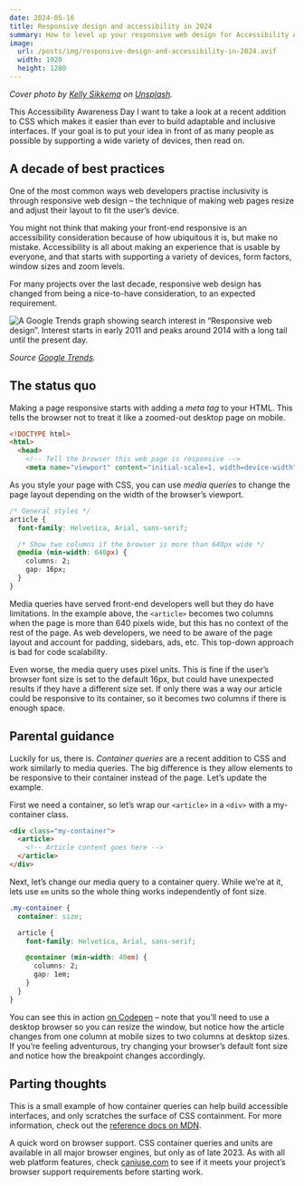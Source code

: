 ```yaml
---
date: 2024-05-16
title: Responsive design and accessibility in 2024
summary: How to level up your responsive web design for Accessibility Awareness Day
image:
  url: /posts/img/responsive-design-and-accessibility-in-2024.avif
  width: 1920
  height: 1280
---
```


_Cover photo by [Kelly Sikkema](https://unsplash.com/@kellysikkema) on [Unsplash](https://unsplash.com/photos/a-person-writing-on-a-piece-of-paper-next-to-a-keyboard-Cg60_WXjvC4)._

This Accessibility Awareness Day I want to take a look at a recent addition to CSS which makes it easier than ever to build adaptable and inclusive interfaces. If your goal is to put your idea in front of as many people as possible by supporting a wide variety of devices, then read on.

## A decade of best practices

One of the most common ways web developers practise inclusivity is through responsive web design – the technique of making web pages resize and adjust their layout to fit the user’s device.

You might not think that making your front-end responsive is an accessibility consideration because of how ubiquitous it is, but make no mistake. Accessibility is all about making an experience that is usable by everyone, and that starts with supporting a variety of devices, form factors, window sizes and zoom levels.

For many projects over the last decade, responsive web design has changed from being a nice-to-have consideration, to an expected requirement.


![A Google Trends graph showing search interest in “Responsive web design”. Interest starts in early 2011 and peaks around 2014 with a long tail until the present day.](/posts/img/responsive-design-trend.avif)

_Source [Google Trends](https://trends.google.co.uk/trends/explore?date=2010-01-01+2024-05-15&q=Responsive+web+design)._

## The status quo

Making a page responsive starts with adding a _meta tag_ to your HTML. This tells the browser not to treat it like a zoomed-out desktop page on mobile.

```html
<!DOCTYPE html>
<html>
  <head>
    <!-- Tell the browser this web page is responsive -->
    <meta name="viewport" content="initial-scale=1, width=device-width">
```

As you style your page with CSS, you can use _media queries_ to change the page layout depending on the width of the browser’s viewport.

```css
/* General styles */
article {
  font-family: Helvetica, Arial, sans-serif;

  /* Show two columns if the browser is more than 640px wide */
  @media (min-width: 640px) {
    columns: 2;
    gap: 16px;
  }
}
```

Media queries have served front-end developers well but they do have limitations. In the example above, the `<article>` becomes two columns when the page is more than 640 pixels wide, but this has no context of the rest of the page. As web developers, we need to be aware of the page layout and account for padding, sidebars, ads, etc. This top-down approach is bad for code scalability.

Even worse, the media query uses pixel units. This is fine if the user’s browser font size is set to the default 16px, but could have unexpected results if they have a different size set. If only there was a way our article could be responsive to its container, so it becomes two columns if there is enough space.

## Parental guidance

Luckily for us, there is. _Container queries_ are a recent addition to CSS and work similarly to media queries. The big difference is they allow elements to be responsive to their container instead of the page. Let’s update the example.

First we need a container, so let’s wrap our `<article>` in a `<div>` with a my-container class.

```html
<div class="my-container">
  <article>
    <!-- Article content goes here -->
  </article>
</div>
```

Next, let’s change our media query to a container query. While we’re at it, lets use `em` units so the whole thing works independently of font size.

```css
.my-container {
  container: size;

  article {
    font-family: Helvetica, Arial, sans-serif;

    @container (min-width: 40em) {
      columns: 2;
      gap: 1em;
    }
  }
}
```

You can see this in action [on Codepen](https://codepen.io/liamnewmarch/pen/LYoVvJV) – note that you’ll need to use a desktop browser so you can resize the window, but notice how the article changes from one column at mobile sizes to two columns at desktop sizes. If you’re feeling adventurous, try changing your browser’s default font size and notice how the breakpoint changes accordingly.

## Parting thoughts

This is a small example of how container queries can help build accessible interfaces, and only scratches the surface of CSS containment. For more information, check out the [reference docs on MDN](https://developer.mozilla.org/en-US/docs/Web/CSS/CSS_containment).

A quick word on browser support. CSS container queries and units are available in all major browser engines, but only as of late 2023. As with all web platform features, check [caniuse.com](https://caniuse.com/css-container-queries) to see if it meets your project’s browser support requirements before starting work.
